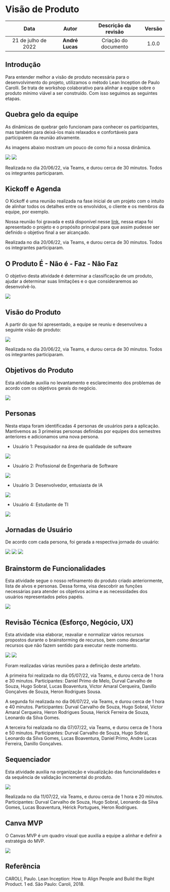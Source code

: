 # Visão de Produto

| Data | Autor | Descrição da revisão | Versão |
| :--: | :---: | :------------------: | :----: |
| 21 de julho de 2022 | **André Lucas** | Criação do documento | 1.0.0 |

## Introdução

Para entender melhor a visão de produto necessária para o desenvolvimento do projeto, utilizamos o método Lean Inception de Paulo Carolli. Se trata de workshop colaborativo para alinhar a equipe sobre o produto mínimo viável a ser construído. Com isso seguimos as seguintes etapas.

## Quebra gelo da equipe

As dinâmicas de quebrar gelo funcionam para conhecer os participantes, mas também para deixá-los mais relaxados e confortáveis para participarem da reunião ativamente. 

As imagens abaixo mostram um pouco de como foi a nossa dinâmica.

![](../assets/images/visao_de_produto/quebra_gelo_1.png)
![](../assets/images/visao_de_produto/quebra_gelo_2.png)

Realizada no dia 20/06/22, via Teams, e durou cerca de 30 minutos. Todos os integrantes participaram.

## Kickoff e Agenda

O Kickoff é uma reunião realizada na fase inicial de um projeto com o intuito de alinhar todos os detalhes entre os envolvidos, o cliente e os membros da equipe, por exemplo.

Nossa reunião foi gravada e está disponível nesse [link](https://drive.google.com/file/d/1VZSlDZBgwmhGET2e1AMqN1vxYKjn_gie/view?usp=sharing), nessa etapa foi apresentado o projeto e o propósito principal para que assim pudesse ser definido o objetivo final a ser alcançado.

Realizada no dia 20/06/22, via Teams, e durou cerca de 30 minutos. Todos os integrantes participaram.

## O Produto É - Não é - Faz - Não Faz

O objetivo desta atividade é determinar a classificação de um produto, ajudar a determinar suas limitações e o que consideraremos ao desenvolvê-lo.

![](../assets/images/visao_de_produto/e_nao_e.png)

## Visão do Produto

A partir do que foi apresentado, a equipe se reuniu e desenvolveu a seguinte visão de produto:

![](../assets/images/visao_de_produto/visao_do_produto.png)

Realizada no dia 20/06/22, via Teams, e durou cerca de 30 minutos. Todos os integrantes participaram.

## Objetivos do Produto

Esta atividade auxilia no levantamento e esclarecimento dos problemas de acordo com os objetivos gerais do negócio.

![](../assets/images/visao_de_produto/objetivo_produto.png)

## Personas

Nesta etapa foram identificadas 4 personas de usuários para a aplicação. Mantivemos as 3 primeiras personas definidas por equipes dos semestres anteriores e adicionamos uma nova persona.

- Usuário 1: Pesquisador na área de qualidade de software

![](../assets/images/visao_de_produto/persona_1.png)

- Usuário 2: Profissional de Engenharia de Software

![](../assets/images/visao_de_produto/persona_2.png)

- Usuário 3: Desenvolvedor, entusiasta de IA

![](../assets/images/visao_de_produto/persona_3.png)

- Usuário 4: Estudante de TI

![](../assets/images/visao_de_produto/persona_4.png)


## Jornadas de Usuário

De acordo com cada persona, foi gerada a respectiva jornada do usuário:

![](../assets/images/visao_de_produto/jornada_1.png)
![](../assets/images/visao_de_produto/jornada_2.png)
![](../assets/images/visao_de_produto/jornada_3.png)

## Brainstorm de Funcionalidades

Esta atividade segue o nosso refinamento do produto criado anteriormente, lista de alvos e personas.
Dessa forma, visa descobrir as funções necessárias para atender os objetivos acima e as necessidades dos usuários representados pelos papéis.

![](../assets/images/visao_de_produto/brainstorming.png)

## Revisão Técnica (Esforço, Negócio, UX)

Esta atividade visa elaborar, reavaliar e normalizar vários recursos propostos durante o brainstorming de recursos, bem como descartar recursos que não fazem sentido para executar neste momento.

![](../assets/images/visao_de_produto/revis%C3%A3o_ux.png)
![](../assets/images/visao_de_produto/revis%C3%A3o_ux_2.png)

Foram realizadas várias reuniões para a definição deste artefato. 

A primeira foi realizada no dia 05/07/22, via Teams, e durou cerca de 1 hora e 30 minutos. Participantes: Daniel Primo de Melo, Durval Carvalho de Souza, Hugo Sobral, Lucas Boaventura, Victor Amaral Cerqueira, Danillo Gonçalves de Souza, Heron Rodrigues Sousa.

A segunda foi realizada no dia 06/07/22, via Teams, e durou cerca de 1 hora e 40 minutos. Participantes: Durval Carvalho de Souza, Hugo Sobral, Victor Amaral Cerqueira, Heron Rodrigues Sousa, Herick Ferreira de Souza, Leonardo da Silva Gomes.

A terceira foi realizada no dia 07/07/22, via Teams, e durou cerca de 1 hora e 50 minutos. Participantes: Durval Carvalho de Souza, Hugo Sobral, Leonardo da Silva Gomes, Lucas Boaventura, Daniel Primo, Andre Lucas Ferreira, Danillo Gonçalves.

## Sequenciador

Esta atividade auxilia na organização e visualizãção das funcionalidades e da sequência de validação incremental do produto.

![](../assets/images/visao_de_produto/sequenciador.png)

Realizada no dia 11/07/22, via Teams, e durou cerca de 1 hora e 20 minutos. Participantes: Durval Carvalho de Souza, Hugo Sobral, Leonardo da Silva Gomes, Lucas Boaventura, Hérick Portugues, Heron Rodrigues.

## Canva MVP

O Canvas MVP é um quadro visual que auxilia a equipe a alinhar e definir a estratégia do MVP.

![](../assets/images/visao_de_produto/canvas_mvp.png)

## Referência

CAROLI, Paulo. Lean Inception: How to Align People and Build the Right Product. 1 ed. São Paulo: Caroli, 2018.